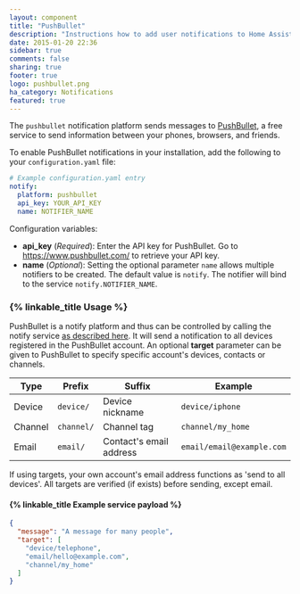 ```yaml
---
layout: component
title: "PushBullet"
description: "Instructions how to add user notifications to Home Assistant."
date: 2015-01-20 22:36
sidebar: true
comments: false
sharing: true
footer: true
logo: pushbullet.png
ha_category: Notifications
featured: true
---
```


The `pushbullet` notification platform sends messages to [PushBullet](https://www.pushbullet.com/), a free service to send information between your phones, browsers, and friends.

To enable PushBullet notifications in your installation, add the following to your `configuration.yaml` file:

```yaml
# Example configuration.yaml entry
notify:
  platform: pushbullet
  api_key: YOUR_API_KEY
  name: NOTIFIER_NAME
```

Configuration variables:

- **api_key** (*Required*): Enter the API key for PushBullet. Go to https://www.pushbullet.com/ to retrieve your API key.
- **name** (*Optional*): Setting the optional parameter `name` allows multiple notifiers to be created. The default value is `notify`. The notifier will bind to the service `notify.NOTIFIER_NAME`.

### {% linkable_title Usage %}

PushBullet is a notify platform and thus can be controlled by calling the notify service [as described here](/components/notify/). It will send a notification to all devices registered in the PushBullet account. An optional **target** parameter can be given to PushBullet to specify specific account's devices, contacts or channels.

Type | Prefix | Suffix | Example
---- | ------ | ------ | -------
Device | `device/` | Device nickname | `device/iphone`
Channel | `channel/` | Channel tag | `channel/my_home`
Email | `email/` | Contact's email address | `email/email@example.com`

If using targets, your own account's email address functions as 'send to all devices'. All targets are verified (if exists) before sending, except email.

#### {% linkable_title Example service payload %}

```json
{
  "message": "A message for many people",
  "target": [
    "device/telephone",
    "email/hello@example.com",
    "channel/my_home"
  ]
}
```
